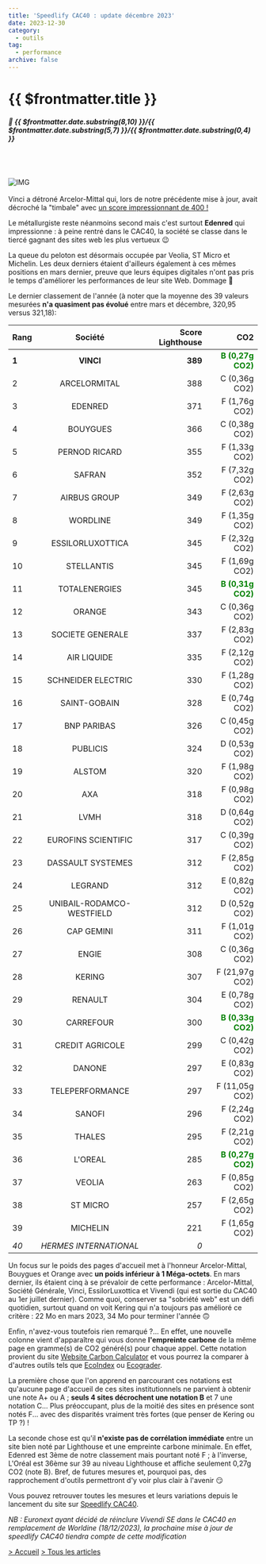 ```yaml
---
title: 'Speedlify CAC40 : update décembre 2023'
date: 2023-12-30
category:
  - outils
tag:
  - performance
archive: false
---
```

# {{ $frontmatter.title }}
##### :calendar: {{ $frontmatter.date.substring(8,10) }}/{{ $frontmatter.date.substring(5,7) }}/{{ $frontmatter.date.substring(0,4) }}<br><br>

<br>

![IMG](/assets/img/vinci_logo.webp "Vinci")
<br><br>
Vinci a détroné Arcelor-Mittal qui, lors de notre précédente mise à jour, avait décroché la "timbale" avec [un score impressionnant de 400 !]

Le métallurgiste reste néanmoins second mais c'est surtout **Edenred** qui impressionne : à peine rentré dans le CAC40, la société se classe dans le tiercé gagnant des sites web les plus vertueux :wink:

La queue du peloton est désormais occupée par Veolia, ST Micro et Michelin. Les deux derniers étaient d'ailleurs également à ces mêmes positions en mars dernier, preuve que leurs équipes digitales n'ont pas pris le temps d'améliorer les performances de leur site Web. Dommage :thinking:

Le dernier classement de l'année (à noter que la moyenne des 39 valeurs mesurées **n'a quasiment pas évolué** entre mars et décembre, 320,95 versus 321,18):

| Rang        |      Société      |  Score Lighthouse | CO2 |
| ------------- | :-----------: | ----: | -----: |
|**1**|	**VINCI**	|**389**| <span style="color:green">**B (0,27g CO2)**</span> |
|2	|ARCELORMITAL	|388| C (0,36g CO2) |
|3	|EDENRED	|371| F (1,76g CO2) |
|4|	BOUYGUES|	366| C (0,38g CO2) |
|5|	PERNOD RICARD	|355| F (1,33g CO2) |
|6|	SAFRAN	|352| F (7,32g CO2) |
|7	|AIRBUS GROUP|349| F (2,63g CO2) |
|8	|WORDLINE|	349| F (1,35g CO2) |
|9	|ESSILORLUXOTTICA	|345| F (2,32g CO2) |
|10	|STELLANTIS	|345| F (1,69g CO2) |
|11	|TOTALENERGIES	|345| <span style="color:green">**B (0,31g CO2)**</span> |
|12|	ORANGE|	343| C (0,36g CO2) |
|13|	SOCIETE GENERALE|	337| F (2,83g CO2) |
|14	|AIR LIQUIDE	|335| F (2,12g CO2) |
|15	|SCHNEIDER ELECTRIC	|330| F (1,28g CO2) |
|16	|SAINT-GOBAIN	|328| E (0,74g CO2) |
|17	|BNP PARIBAS|	326| C (0,45g CO2) |
|18	|PUBLICIS	|324| D (0,53g CO2) |
|19	|ALSTOM	|320| F (1,98g CO2) |
|20	|AXA	|318| F (0,98g CO2) |
|21	|LVMH|	318| D (0,64g CO2) |
|22|	EUROFINS SCIENTIFIC|	317| C (0,39g CO2) |
|23	|DASSAULT SYSTEMES|	312| F (2,85g CO2) |
|24|	LEGRAND	|312| E (0,82g CO2) |
|25|	UNIBAIL-RODAMCO-WESTFIELD|	312| D (0,52g CO2) |
|26|	CAP GEMINI|	311|  F (1,01g CO2) |
|27	|ENGIE	|308| C (0,36g CO2) |
|28	|KERING|	307| F (21,97g CO2) |
|29	|RENAULT|	304| E (0,78g CO2) |
|30|	CARREFOUR	|300| <span style="color:green">**B (0,33g CO2)**</span> |
|31|	CREDIT AGRICOLE|	299| C (0,42g CO2) |
|32	|DANONE|	297| E (0,83g CO2) |
|33|	TELEPERFORMANCE|	297| F (11,05g CO2) |
|34	|SANOFI|	296| F (2,24g CO2) |
|35|	THALES|	295| F (2,21g CO2) |
|36	|L'OREAL|	285| <span style="color:green">**B (0,27g CO2)**</span> |
|37	|VEOLIA	|263| F (0,85g CO2) |
|38	|ST MICRO|	257| F (2,65g CO2) |
|39	|MICHELIN	|221| F (1,65g CO2) |
|*40*|	*HERMES INTERNATIONAL*|	*0*|

Un focus sur le poids des pages d'accueil met à l'honneur Arcelor-Mittal, Bouygues et Orange avec **un poids inférieur à 1 Méga-octets**. En mars dernier, ils étaient cinq à se prévaloir de cette performance : Arcelor-Mittal, Société Générale, Vinci, EssilorLuxottica et Vivendi (qui est sortie du CAC40 au 1er juillet dernier). Comme quoi, conserver sa "sobriété web" est un défi quotidien, surtout quand on voit Kering qui n'a toujours pas amélioré ce critère : 22 Mo en mars 2023, 34 Mo pour terminer l'année :upside_down_face:

Enfin, n'avez-vous toutefois rien remarqué ?... En effet, une nouvelle colonne vient d'apparaître qui vous donne **l'empreinte carbone** de la même page en gramme(s) de CO2 généré(s) pour chaque appel. Cette notation provient du site [Website Carbon Calculator] et vous pourrez la comparer à d'autres outils tels que [EcoIndex] ou [Ecograder].

La première chose que l'on apprend en parcourant ces notations est qu'aucune page d'accueil de ces sites institutionnels ne parvient à obtenir une note A+ ou A ; **seuls 4 sites décrochent une notation B** et 7 une notation C... Plus préoccupant, plus de la moitié des sites en présence sont notés F... avec des disparités vraiment très fortes (que penser de Kering ou TP ?) !

La seconde chose est qu'il **n'existe pas de corrélation immédiate** entre un site bien noté par Lighthouse et une empreinte carbone minimale. En effet, Edenred est 3ème de notre classement mais pourtant noté F ; à l'inverse, L'Oréal est 36ème sur 39 au niveau Lighthouse et affiche seulement 0,27g CO2 (note B). Bref, de futures mesures et, pourquoi pas, des rapprochement d'outils permettront d'y voir plus clair à l'avenir :smirk:

Vous pouvez retrouver toutes les mesures et leurs variations depuis le lancement du site sur [Speedlify CAC40].

*NB : Euronext ayant décidé de réinclure Vivendi SE dans le CAC40 en remplacement de Worldine (18/12/2023), la prochaine mise à jour de speedlify CAC40 tiendra compte de cette modification*

[> Accueil](/) [> Tous les articles](/articles)

[Speedlify CAC40]: https://speedlifycac40.andretonic.fr/
[un score impressionnant de 400 !]: /posts/speedlify_cac40_mars2023.md
[Website Carbon Calculator]: https://www.websitecarbon.com
[EcoIndex]: https://www.ecoindex.fr
[Ecograder]: https://ecograder.com